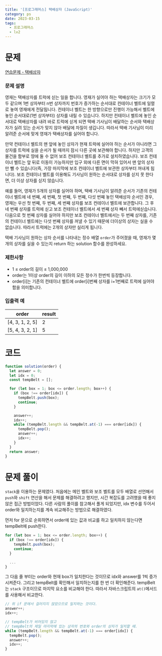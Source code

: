 ```yaml
---
title: '[프로그래머스] 택배상자 (JavaScript)'
category: ps
date: 2023-03-15
tags:
  - 프로그래머스
  - lv2
---
```


# 문제

[연습문제 - 택배상자](https://school.programmers.co.kr/learn/courses/30/lessons/131704)

### 문제 설명

영재는 택배상자를 트럭에 싣는 일을 합니다. 영재가 실어야 하는 택배상자는 크기가 모두 같으며 1번 상자부터 n번 상자까지 번호가 증가하는 순서대로 컨테이너 벨트에 일렬로 놓여 영재에게 전달됩니다. 컨테이너 벨트는 한 방향으로만 진행이 가능해서 벨트에 놓인 순서대로(1번 상자부터) 상자를 내릴 수 있습니다. 하지만 컨테이너 벨트에 놓인 순서대로 택배상자를 내려 바로 트럭에 싣게 되면 택배 기사님이 배달하는 순서와 택배상자가 실려 있는 순서가 맞지 않아 배달에 차질이 생깁니다. 따라서 택배 기사님이 미리 알려준 순서에 맞게 영재가 택배상자를 실어야 합니다.

만약 컨테이너 벨트의 맨 앞에 놓인 상자가 현재 트럭에 실어야 하는 순서가 아니라면 그 상자를 트럭에 실을 순서가 될 때까지 잠시 다른 곳에 보관해야 합니다. 하지만 고객의 물건을 함부로 땅에 둘 수 없어 보조 컨테이너 벨트를 추가로 설치하였습니다. 보조 컨테이너 벨트는 앞 뒤로 이동이 가능하지만 입구 외에 다른 면이 막혀 있어서 맨 앞의 상자만 뺄 수 있습니다(즉, 가장 마지막에 보조 컨테이너 벨트에 보관한 상자부터 꺼내게 됩니다). 보조 컨테이너 벨트를 이용해도 기사님이 원하는 순서대로 상자를 싣지 못 한다면, 더 이상 상자를 싣지 않습니다.

예를 들어, 영재가 5개의 상자를 실어야 하며, 택배 기사님이 알려준 순서가 기존의 컨테이너 벨트에 네 번째, 세 번째, 첫 번째, 두 번째, 다섯 번째 놓인 택배상자 순서인 경우, 영재는 우선 첫 번째, 두 번째, 세 번째 상자를 보조 컨테이너 벨트에 보관합니다. 그 후 네 번째 상자를 트럭에 싣고 보조 컨테이너 벨트에서 세 번째 상자 빼서 트럭에싣습니다. 다음으로 첫 번째 상자를 실어야 하지만 보조 컨테이너 벨트에서는 두 번째 상자를, 기존의 컨테이너 벨트에는 다섯 번째 상자를 꺼낼 수 있기 때문에 더이상의 상자는 실을 수 없습니다. 따라서 트럭에는 2개의 상자만 실리게 됩니다.

택배 기사님이 원하는 상자 순서를 나타내는 정수 배열 `order`가 주어졌을 때, 영재가 몇 개의 상자를 실을 수 있는지 return 하는 solution 함수를 완성하세요.

### 제한사항

- 1 ≤ order의 길이 ≤ 1,000,000
- order는 1이상 order의 길이 이하의 모든 정수가 한번씩 등장합니다.
- order[i]는 기존의 컨테이너 벨트에 order[i]번째 상자를 i+1번째로 트럭에 실어야 함을 의미합니다.

### 입출력 예

| order           | result |
| --------------- | ------ |
| [4, 3, 1, 2, 5] | 2      |
| [5, 4, 3, 2, 1] | 5      |

# 코드

```js
function solution(order) {
  let answer = 0;
  let idx = 0;
  const tempBelt = [];

  for (let box = 1; box <= order.length; box++) {
    if (box !== order[idx]) {
      tempBelt.push(box);
      continue;
    }

    answer++;
    idx++;
    while (tempBelt.length && tempBelt.at(-1) === order[idx]) {
      tempBelt.pop();
      answer++;
      idx++;
    }
  }
  return answer;
}
```

# 문제 풀이

`stack`을 이용하는 문제였다. 처음에는 메인 벨트와 보조 벨트를 모두 배열로 선언해서 `push`와 `shift` 연산을 해서 문제를 해결하려고 했지만, 시간 복잡도를 고려했을 때 좋지 않은 접근 방법이었다. 다른 사람의 풀이를 참고해서 풀게 되었지만, idx 변수를 두어서 order와 일치하는지를 계속 비교해주는 방법으로 해결하였다.

먼저 for 문으로 순회하면서 order에 있는 값과 비교를 하고 일치하지 않는다면 tempBelt에 push한다.

```js
for (let box = 1; box <= order.length; box++) {
  if (box !== order[idx]) {
    tempBelt.push(box);
    continue;
  }

  ...
}
```

그 다음 줄 부터는 order와 현재 box가 일치한다는 것이므로 idx와 answer를 1씩 증가 시켜준다. 그리고 tempBelt를 확인해서 일치하는지를 한 번 더 확인해준다. tempBelt는 `stack` 구조이므로 마지막 요소를 비교해야 한다. 따라서 자바스크립트의 `at()`메서드를 사용해서 비교한다.

```js
// 위 if 문에서 걸러지지 않았으므로 일치하는 것이다.
answer++;
idx++;

// tempBelt가 비어있지 않고
// tempBelt의 제일 마지막에 있는 상자의 번호와 order의 상자가 일치할 때.
while (tempBelt.length && tempBelt.at(-1) === order[idx]) {
  tempBelt.pop();
  answer++;
  idx++;
}
```
